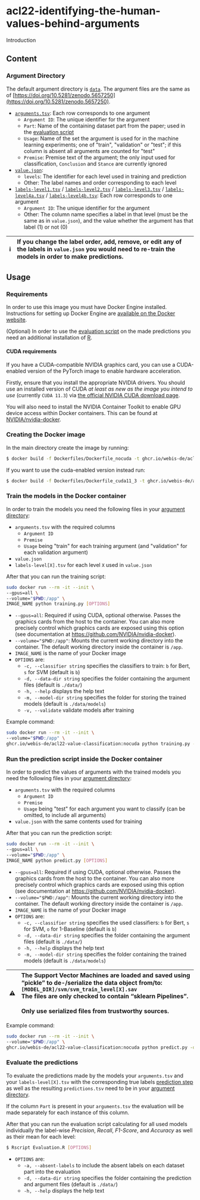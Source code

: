 # acl22-identifying-the-human-values-behind-arguments

Introduction

## Content

### Argument Directory

The default argument directory is [`data`](data).
The argument files are the same as of [https://doi.org/10.5281/zenodo.5657250](https://doi.org/10.5281/zenodo.5657250).

* [`arguments.tsv`](data/arguments.tsv): Each row corresponds to one argument
  * `Argument ID`: The unique identifier for the argument
  * `Part`: Name of the containing dataset part from the paper; used in the [evaluation script](#evaluate-the-predictions)
  * `Usage`: Name of the set the argument is used for in the machine learning experiments; one of "train", "validation" or "test"; if this column is absent all arguments are counted for "test"
  * `Premise`: Premise text of the argument; the only input used for classification, `Conclusion` and `Stance` are currently ignored
* [`value.json`](data/values.json):
  * `levels`: The identifier for each level used in training and prediction
  * Other: The label names and order corresponding to each level
* [`labels-level1.tsv`](data/labels-level1.tsv) / [`labels-level2.tsv`](data/labels-level2.tsv) / [`labels-level3.tsv`](data/labels-level3.tsv) / [`labels-level4a.tsv`](data/labels-level4a.tsv) / [`labels-level4b.tsv`](data/labels-level4b.tsv): Each row corresponds to one argument
  * `Argument ID`: The unique identifier for the argument
  * Other: The column name specifies a label in that level (must be the same as in `value.json`), and the value whether the argument has that label (1) or not (0)

| :information_source: | If you change the label order, add, remove, or edit any of the labels in `value.json` you would need to re-train the models in order to make predictions. |
| :---: | :--- |

## Usage

### Requirements

In order to use this image you must have Docker Engine installed. Instructions
for setting up Docker Engine are
[available on the Docker website](https://docs.docker.com/engine/installation/).

(Optional) In order to use the
[evaluation script](#evaluate-the-predictions)
on the made predictions you need an additional installation of
[R](https://cran.r-project.org/).

#### CUDA requirements

If you have a CUDA-compatible NVIDIA graphics card, you can use a CUDA-enabled
version of the PyTorch image to enable hardware acceleration.
<!-- This was only tested under ... -->

Firstly, ensure that you install the appropriate NVIDIA drivers. You should use
an installed version of CUDA _at least as new as the image you intend to use_
(currently `CUDA 11.3`) via
[the official NVIDIA CUDA download page](https://developer.nvidia.com/cuda-downloads).

You will also need to install the NVIDIA Container Toolkit to enable GPU device
access within Docker containers. This can be found at
[NVIDIA/nvidia-docker](https://github.com/NVIDIA/nvidia-docker).

### Creating the Docker image

In the main directory create the image by running:

```bash
$ docker build -f Dockerfiles/Dockerfile_nocuda -t ghcr.io/webis-de/acl22-value-classification:nocuda .
```

If you want to use the cuda-enabled version instead run:

```bash
$ docker build -f Dockerfiles/Dockerfile_cuda11_3 -t ghcr.io/webis-de/acl22-value-classification:cuda11.3 .
```

### Train the models in the Docker container

In order to train the models you need the following files in your
[argument directory](#argument-directory):

* `arguments.tsv` with the required columns
  * `Argument ID`
  * `Premise`
  * `Usage` being "train" for each training argument (and "validation" for each validation argument)
* `value.json`
* `labels-level[X].tsv` for each level `X` used in `value.json`

After that you can run the training script:

```sh
sudo docker run --rm -it --init \
--gpus=all \
--volume="$PWD:/app" \
IMAGE_NAME python training.py [OPTIONS]
```

* `--gpus=all`: Required if using CUDA, optional otherwise. Passes the
  graphics cards from the host to the container. You can also more precisely
  control which graphics cards are exposed using this option (see documentation
  at https://github.com/NVIDIA/nvidia-docker).
* `--volume="$PWD:/app"`: Mounts the current working directory into the container.
  The default working directory inside the container is `/app`.
* `IMAGE_NAME` is the name of your Docker image
* `OPTIONS` are:
  * `-c, --classifier string` specifies the classifiers to train: `b` for Bert, `s` for SVM (default is `b`)
  * `-d, --data-dir string` specifies the folder containing the argument files (default is `./data/`)
  * `-h, --help` displays the help text
  * `-m, --model-dir string` specifies the folder for storing the trained models (default is `./data/models`)
  * `-v, --validate` validate models after training

Example command:

```sh
sudo docker run --rm -it --init \
--volume="$PWD:/app" \
ghcr.io/webis-de/acl22-value-classification:nocuda python training.py -d "./custom_dir/corpus" -c "bs" -v
```

### Run the prediction script inside the Docker container

In order to predict the values of arguments with the trained models you need the following files in your
[argument directory](#argument-directory):

* `arguments.tsv` with the required columns
  * `Argument ID`
  * `Premise`
  * `Usage` being "test" for each argument you want to classify (can be omitted, to include all arguments)
* `value.json` with the same contents used for training

After that you can run the prediction script:

```sh
sudo docker run --rm -it --init \
--gpus=all \
--volume="$PWD:/app" \
IMAGE_NAME python predict.py [OPTIONS]
```

* `--gpus=all`: Required if using CUDA, optional otherwise. Passes the
  graphics cards from the host to the container. You can also more precisely
  control which graphics cards are exposed using this option (see documentation
  at https://github.com/NVIDIA/nvidia-docker).
* `--volume="$PWD:/app"`: Mounts the current working directory into the container.
  The default working directory inside the container is `/app`.
* `IMAGE_NAME` is the name of your Docker image
* `OPTIONS` are:
  * `-c, --classifier string` specifies the used classifiers: `b` for Bert, `s` for SVM, `o` for 1-Baseline (default is `b`)
  * `-d, --data-dir string` specifies the folder containing the argument files (default is `./data/`)
  * `-h, --help` displays the help text
  * `-m, --model-dir string` specifies the folder containing the trained models (default is `./data/models`)

| :warning: | The Support Vector Machines are loaded and saved using &#8220;pickle&#8221; to de-/serialize the data object from/to:<br/><code>[MODEL_DIR]/svm/svm_train_level[X].sav</code><br/> The files are only checked to contain &#8220;sklearn Pipelines&#8221;.<br/><br/>Only use serialized files from trustworthy sources. |
| :---: | :--- |

Example command:

```sh
sudo docker run --rm -it --init \
--volume="$PWD:/app" \
ghcr.io/webis-de/acl22-value-classification:nocuda python predict.py -d "./custom_dir/corpus" -c "bso"
```

### Evaluate the predictions

To evaluate the predictions made by the models your `arguments.tsv` and your `labels-level[X].tsv` with the
corresponding true labels
[prediction step](#run-the-prediction-script-inside-the-docker-container)
as well as the resulting `predictions.tsv` need to be in your
[argument directory](#argument-directory).

If the column `Part` is present in your `arguments.tsv` the evaluation will be made separately for each
instance of this column.

After that you can run the evaluation script calculating for all used models individually the label-wise
_Precision_, _Recall_, _F1-Score_, and _Accuracy_ as well as their mean for each level:

```bash
$ Rscript Evaluation.R [OPTIONS]
```

* `OPTIONS` are:
  * `-a, --absent-labels` to include the absent labels on each dataset part into the evaluation
  * `-d, --data-dir string` specifies the folder containing the prediction and argument files (default is `./data/`)
  * `-h, --help` displays the help text
